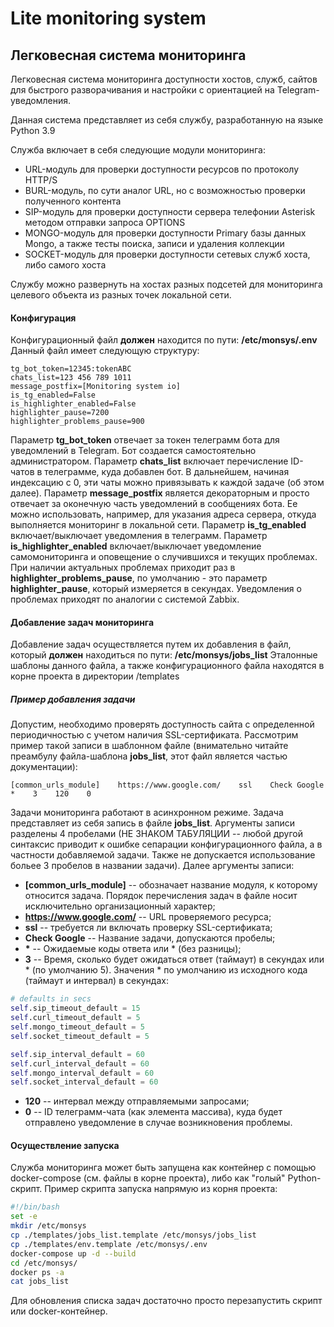 # Lite monitoring system

## Легковесная система мониторинга

Легковесная система мониторинга доступности хостов, служб, сайтов для быстрого разворачивания и настройки с ориентацией на Telegram-уведомления.

Данная система представляет из себя службу, разработанную на языке Python 3.9

Служба включает в себя следующие модули мониторинга:
- URL-модуль для проверки доступности ресурсов по протоколу HTTP/S
- BURL-модуль, по сути аналог URL, но с возможностью проверки полученного контента
- SIP-модуль для проверки доступности сервера телефонии Asterisk методом отправки запроса OPTIONS
- MONGO-модуль для проверки доступности Primary базы данных Mongo, а также тесты поиска, записи и удаления коллекции
- SOCKET-модуль для проверки доступности сетевых служб хоста, либо самого хоста

Службу можно развернуть на хостах разных подсетей для мониторинга целевого объекта из разных точек локальной сети.

#### Конфигурация
Конфигурационный файл __должен__ находится по пути: __/etc/monsys/.env__
Данный файл имеет следующую структуру:
```
tg_bot_token=12345:tokenABC
chats_list=123 456 789 1011
message_postfix=[Monitoring system io]
is_tg_enabled=False
is_highlighter_enabled=False
highlighter_pause=7200
highlighter_problems_pause=900

```
Параметр __tg_bot_token__ отвечает за токен телеграмм бота для уведомлений в Telegram.
Бот создается самостоятельно администратором.
Параметр __chats_list__ включает перечисление ID-чатов в телеграмме, куда добавлен бот. В дальнейшем, начиная индексацию с 0, эти чаты можно привязывать к каждой задаче (об этом далее).
Параметр __message_postfix__ является декораторным и просто отвечает за оконечную часть уведомлений в сообщениях бота. Ее можно использовать, например, для указания адреса сервера, откуда выполняется мониторинг в локальной сети.
Параметр __is_tg_enabled__ включает/выключает уведомления в телеграмм.
Параметр __is_highlighter_enabled__ включает/выключает уведомление самомониторинга и оповещение о случившихся и текущих проблемах. При наличии актуальных проблемах приходит раз в  __highlighter_problems_pause__, по умолчанию - это параметр __highlighter_pause__, который измеряется в секундах.
Уведомления о проблемах приходят по аналогии с системой Zabbix.

#### Добавление задач мониторинга
Добавление задач осуществляется путем их добавления в файл, который __должен__ находиться по пути: __/etc/monsys/jobs_list__
Эталонные шаблоны данного файла, а также конфигурационного файла находятся в корне проекта в директории /templates
##### Пример добавления задачи
Допустим, необходимо проверять доступность сайта с определенной периодичностью с учетом наличия SSL-сертификата. Рассмотрим пример такой записи в шаблонном файле (внимательно читайте преамбулу файла-шаблона __jobs_list__, этот файл является частью документации):
```
[common_urls_module]    https://www.google.com/    ssl    Check Google    *    3    120    0
```
Задачи мониторинга работают в асинхронном режиме. Задача представляет из себя запись в файле __jobs_list__.
Аргументы записи разделены 4 пробелами (НЕ ЗНАКОМ ТАБУЛЯЦИИ -- любой другой синтаксис приводит к ошибке сепарации конфигурационного файла, а в частности добавляемой задачи. Также не допускается использование больее 3 пробелов в названии задачи). Далее аргументы записи:
- __[common_urls_module]__ -- обозначает название модуля, к которому относится задача. Порядок перечисления задач в файле носит исключительно организационный характер;
- __https://www.google.com/__ -- URL проверяемого ресурса;
- __ssl__ -- требуется ли включать проверку SSL-сертификата;
- __Check Google__ -- Название задачи, допускаются пробелы;
- __*__ -- Ожидаемые коды ответа или * (без разницы);
- __3__ -- Время, сколько будет ожидаться ответ (таймаут) в секундах или * (по умолчанию 5).
Значения * по умолчанию из исходного кода (таймаут и интервал) в секундах:
```python
# defaults in secs
self.sip_timeout_default = 15
self.curl_timeout_default = 5
self.mongo_timeout_default = 5
self.socket_timeout_default = 5

self.sip_interval_default = 60
self.curl_interval_default = 60
self.mongo_interval_default = 60
self.socket_interval_default = 60
```
- __120__ -- интервал между отправляемыми запросами;
- __0__ -- ID телеграмм-чата (как элемента массива), куда будет отправлено уведомление в случае возникновения проблемы.


#### Осуществление запуска

Служба мониторинга может быть запущена как контейнер с помощью docker-compose (см. файлы в корне проекта), либо как "голый" Python-скрипт.
Пример скрипта запуска напрямую из корня проекта:
```bash
#!/bin/bash
set -e
mkdir /etc/monsys
cp ./templates/jobs_list.template /etc/monsys/jobs_list
cp ./templates/env.template /etc/monsys/.env
docker-compose up -d --build
cd /etc/monsys/
docker ps -a
cat jobs_list
```
Для обновления списка задач достаточно просто перезапустить скрипт или docker-контейнер.
